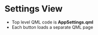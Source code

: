 # Settings View

- Top level QML code is **AppSettings.qml**
- Each button loads a separate QML page
